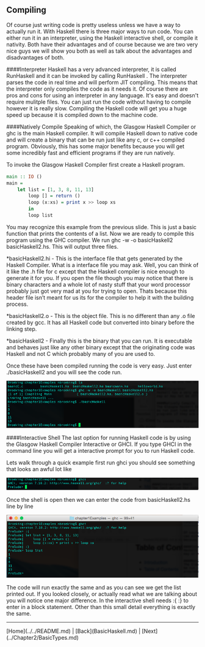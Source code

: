 Compiling
---------

Of course just writing code is pretty useless unless we have a way to actually run it. With Haskell there is three major ways to run code. You can either run it in an interpreter, using the Haskell interactive shell, or compile it nativity. Both have their advantages and of course because we are two very nice guys we will show you both as well as talk about the advantages and disadvantages of both. 

####Interpreter 
Haskell has a very advanced interpreter, it is called RunHaskell and it can be invoked by calling RunHaskell <file>. The interpreter parses the code in real time and will perform JIT compiling. This means that the interpreter only compiles the code as it needs it. Of course there are pros and cons for using an interpreter in any language. It's easy and doesn't require mulitple files. You can just run the code without having to compile however it is really slow. Compiling the Haskell code will get you a huge speed up because it is compiled down to the machine code. 

####Natively Compile
Speaking of which, the Glasgow Haskell Compiler or ghc is the main Haskell compiler. It will compile Haskell down to native code and will create a binary that can be run just like any c, or c++ compiled program. Obviously, this has some major benefits because you will get some incredibly fast and efficient programs if they are run natively.  

To invoke the Glasgow Haskell Compiler first create a Haskell program.

```Haskell
main :: IO ()
main =
    let list = [1, 3, 8, 11, 13]
        loop [] = return ()
        loop (x:xs) = print x >> loop xs
        in
        loop list
```

You may recognize this example from the previous slide. This is just a basic function that prints the contents of a list. Now we are ready to compile this program using the GHC compiler. We run ghc -w -o basicHaskell2 basicHaskell2.hs. This will output three files. 

*basicHaskell2.hi - This is the interface file that gets generated by the Haskell Compiler. What is a interface file you may ask. Well, you can think of it like the .h file for c except that the Haskell compiler is nice enough to generate it for you. If you open the file though you may notice that there is binary characters and a whole lot of nasty stuff that your word processor probably just got very mad at you for trying to open. Thats because this header file isn’t meant for us its for the compiler to help it with the building process.  

*basicHaskell2.o - This is the object file. This is no different than any .o file created by gcc. It has all Haskell code but converted into binary before the linking step. 

*basicHaskell2 - Finally this is the binary that you can run. It is executable and behaves just like any other binary except that the originating code was Haskell and not C which probably many of you are used to. 

Once these have been compiled running the code is very easy. Just enter ./basicHaskell2 and you will see the code run.

![basichaskell2 native](../Images/NativeHaskell2.png)  

####Interactive Shell
The last option for running Haskell code is by using the Glasgow Haskell Compiler Interactive or GHCI. If you type GHCI in the command line you will get a interactive prompt for you to run Haskell code.

Lets walk through a quick example first run ghci you should see something that looks an awful lot like

![GHCI Shell](../Images/openInteractive.png)

Once the shell is open then we can enter the code from basicHaskell2.hs line by line

![basicHaskell2 Interactive](../Images/basicHaskell2Interactive.png)  

The code will run exactly the same and as you can see we get the list printed out. If you looked closely, or actually read what we are talking about you will notice one major difference. In the interactive shell needs :{ :} to enter in a block statement. Other than this small detail everything is exactly the same.


<!---
At the bottom of every page we need a next and previous button 
-->
<hr>
[Home](../../README.md) | [Back](BasicHaskell.md) | [Next](../Chapter2/BasicTypes.md)

